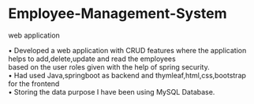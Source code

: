 # Employee-Management-System
web application

•    Developed a web application with CRUD features where the application helps to add,delete,update and read the employees   
     based on the user roles given with the help of spring security.                    
•    Had used Java,springboot as backend and thymleaf,html,css,bootstrap for the frontend             
•    Storing the data purpose I have been using MySQL Database. 
